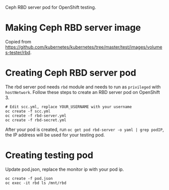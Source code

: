 Ceph RBD server pod for OpenShift testing.

# Making Ceph RBD server image
Copied from https://github.com/kubernetes/kubernetes/tree/master/test/images/volumes-tester/rbd.

# Creating Ceph RBD server pod
The rbd server pod needs `rbd` module and needs to run as `privileged` with `hostNetwork`. Follow these steps to create an RBD server pod on OpenShift 3.

```
# Edit scc.yml, replace YOUR_USERNAME with your username
oc create -f scc.yml
oc create -f rbd-server.yml
oc create -f rbd-secret.yml
```

After your pod is created, run `oc get pod rbd-server -o yaml | grep podIP`, the IP address will be used for your testing pod.

# Creating testing pod
Update pod.json, replace the monitor ip with your pod ip.

```
oc create -f pod.json
oc exec -it rbd ls /mnt/rbd
```

